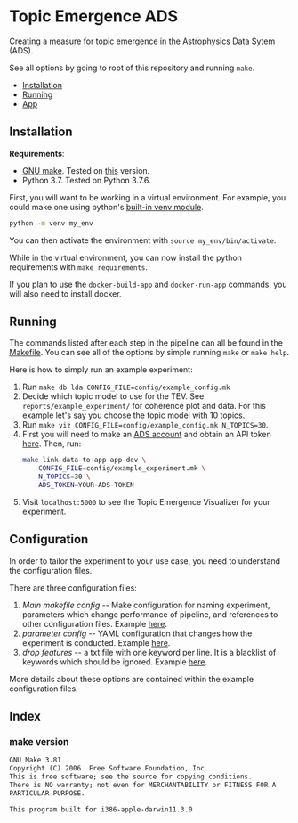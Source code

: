 # Topic Emergence ADS

Creating a measure for topic emergence in the Astrophysics Data Sytem (ADS).  

See all options by going to root of this repository and running `make`.

- [Installation](#installation)
- [Running](#running)
- [App](#app)


## Installation
**Requirements**:
 - [GNU make](https://www.gnu.org/software/make/). Tested on [this](#make-version) version.
 - Python 3.7. Tested on Python 3.7.6.

First, you will want to be working in a virtual environment. For example, you could make one using python's [built-in venv module](https://docs.python.org/3/library/venv.html).
```bash
python -m venv my_env
```
You can then activate the environment with `source my_env/bin/activate`.

While in the virtual environment, you can now install the python requirements with `make requirements`.

If you plan to use the `docker-build-app` and `docker-run-app` commands, you will also need to install docker.

## Running
The commands listed after each step in the pipeline can all be found in the [Makefile](Makefile). You can see all of the options by simple running `make` or `make help`.

Here is how to simply run an example experiment:
1) Run `make db lda CONFIG_FILE=config/example_config.mk`
2) Decide which topic model to use for the TEV. See `reports/example_experiment/` for coherence plot and data. For this example let's say you choose the topic model with 10 topics.
3) Run `make viz CONFIG_FILE=config/example_config.mk N_TOPICS=30`.
4) First you will need to make an [ADS account](https://ui.adsabs.harvard.edu/user/account/register) and obtain an API token [here](https://ui.adsabs.harvard.edu/user/settings/token). Then, run:
    ```bash
    make link-data-to-app app-dev \ 
        CONFIG_FILE=config/example_experiment.mk \
        N_TOPICS=30 \
        ADS_TOKEN=YOUR-ADS-TOKEN
     ```
5) Visit `localhost:5000` to see the Topic Emergence Visualizer for your experiment.

## Configuration

In order to tailor the experiment to your use case, you need to understand the configuration files.

There are three configuration files:
1) *Main makefile config* -- Make configuration for naming experiment, parameters which change performance of pipeline, and references to other configuration files. Example [here](config/example_experiment.mk).
2) *parameter config* -- YAML configuration that changes how the experiment is conducted. Example [here](config/example_config.yaml).
3) *drop features* -- a txt file with one keyword per line. It is a blacklist of keywords which should be ignored. Example [here](config/drop_features.txt).

More details about these options are contained within the example configuration files.

## Index

### make version
```txt
GNU Make 3.81
Copyright (C) 2006  Free Software Foundation, Inc.
This is free software; see the source for copying conditions.
There is NO warranty; not even for MERCHANTABILITY or FITNESS FOR A
PARTICULAR PURPOSE.

This program built for i386-apple-darwin11.3.0
```